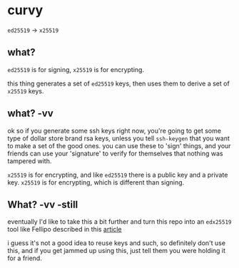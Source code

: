# curvy
`ed25519` -> `x25519` 

## what?
`ed25519` is for signing, `x25519` is for encrypting. 

this thing generates a set of `ed25519` keys, then uses them to derive a set of `x25519` keys.

## what? -vv
ok so if you generate some ssh keys right now, you're going to get some type of dollar store brand rsa keys, unless you tell `ssh-keygen` that you want to make a set of the good ones.  you can use these to 'sign' things, and your friends can use your 'signature' to verify for themselves that nothing was tampered with.

`x25519` is for encrypting, and like `ed25519` there is a public key and a private key. `x25519` is for encrypting, which is different than signing.

## What? -vv -still

eventually I'd like to take this a bit further and turn this repo into an `edx25519` tool like Fellipo described in this [article](https://words.filippo.io/using-ed25519-keys-for-encryption/)

i guess it's not a good idea to reuse keys and such, so definitely don't use this, and if you get jammed up using this, just tell them you were holding it for a friend.
